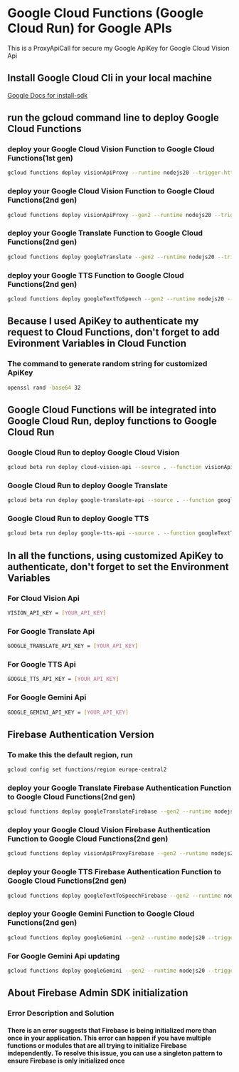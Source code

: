 # Google Cloud Functions (Google Cloud Run) for Google APIs

This is a ProxyApiCall for secure my Google ApiKey for Google Cloud Vision Api

## Install Google Cloud Cli in your local machine

[Google Docs for install-sdk](https://cloud.google.com/sdk/docs/install-sdk)

## run the gcloud command line to deploy Google Cloud Functions

### deploy your Google Cloud Vision Function to Google Cloud Functions(1st gen)

```bash
gcloud functions deploy visionApiProxy --runtime nodejs20 --trigger-http --allow-unauthenticated
```

### deploy your Google Cloud Vision Function to Google Cloud Functions(2nd gen)

```bash
gcloud functions deploy visionApiProxy --gen2 --runtime nodejs20 --trigger-http --allow-unauthenticated
```

### deploy your Google Translate Function to Google Cloud Functions(2nd gen)

```bash
gcloud functions deploy googleTranslate --gen2 --runtime nodejs20 --trigger-http --allow-unauthenticated
```

### deploy your Google TTS Function to Google Cloud Functions(2nd gen)

```bash
gcloud functions deploy googleTextToSpeech --gen2 --runtime nodejs20 --trigger-http --allow-unauthenticated
```

## Because I used ApiKey to authenticate my request to Cloud Functions, don't forget to add Evironment Variables in Cloud Function

### The command to generate random string for customized ApiKey

```bash
openssl rand -base64 32
```

## Google Cloud Functions will be integrated into Google Cloud Run, deploy functions to Google Cloud Run

### Google Cloud Run to deploy Google Cloud Vision

```bash
gcloud beta run deploy cloud-vision-api --source . --function visionApiProxy --base-image nodejs20
```

### Google Cloud Run to deploy Google Translate

```bash
gcloud beta run deploy google-translate-api --source . --function googleTranslate --base-image nodejs20
```

### Google Cloud Run to deploy Google TTS

```bash
gcloud beta run deploy google-tts-api --source . --function googleTextToSpeech --base-image nodejs20
```

## In all the functions, using customized ApiKey to authenticate, don't forget to set the Environment Variables

### For Cloud Vision Api

```bash
VISION_API_KEY = [YOUR_API_KEY]
```

### For Google Translate Api

```bash
GOOGLE_TRANSLATE_API_KEY = [YOUR_API_KEY]
```

### For Google TTS Api

```bash
GOOGLE_TTS_API_KEY = [YOUR_API_KEY]
```

### For Google Gemini Api

```bash
GOOGLE_GEMINI_API_KEY = [YOUR_API_KEY]
```

## Firebase Authentication Version

### To make this the default region, run

```bash
gcloud config set functions/region europe-central2
```

### deploy your Google Translate Firebase Authentication Function to Google Cloud Functions(2nd gen)

```bash
gcloud functions deploy googleTranslateFirebase --gen2 --runtime nodejs20 --trigger-http --allow-unauthenticated
```

### deploy your Google Cloud Vision Firebase Authentication Function to Google Cloud Functions(2nd gen)

```bash
gcloud functions deploy visionApiProxyFirebase --gen2 --runtime nodejs20 --trigger-http --allow-unauthenticated
```

### deploy your Google TTS Firebase Authentication Function to Google Cloud Functions(2nd gen)

```bash
gcloud functions deploy googleTextToSpeechFirebase --gen2 --runtime nodejs20 --trigger-http --allow-unauthenticated
```

### deploy your Google Gemini Function to Google Cloud Functions(2nd gen)

```bash
gcloud functions deploy googleGemini --gen2 --runtime nodejs20 --trigger-http --allow-unauthenticated
```

### For Google Gemini Api updating

```bash
gcloud functions deploy googleGemini --gen2 --runtime nodejs20 --trigger-http --allow-unauthenticated --source .
```

## About Firebase Admin SDK initialization

### Error Description and Solution

#### There is an error suggests that Firebase is being initialized more than once in your application. This error can happen if you have multiple functions or modules that are all trying to initialize Firebase independently. To resolve this issue, you can use a singleton pattern to ensure Firebase is only initialized once

